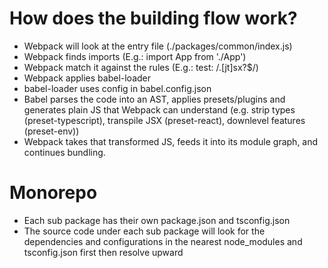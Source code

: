 # How does the building flow work?

- Webpack will look at the entry file (./packages/common/index.js)
- Webpack finds imports (E.g.: import App from './App')
- Webpack match it against the rules (E.g.: test: /\.[jt]sx?$/)
- Webpack applies babel-loader
- babel-loader uses config in babel.config.json
- Babel parses the code into an AST, applies presets/plugins and generates plain JS that Webpack can understand (e.g. strip types (preset-typescript), transpile JSX (preset-react), downlevel features (preset-env))
- Webpack takes that transformed JS, feeds it into its module graph, and continues bundling.

# Monorepo
- Each sub package has their own package.json and tsconfig.json
- The source code under each sub package will look for the dependencies and configurations in the nearest node_modules and tsconfig.json first then resolve upward
